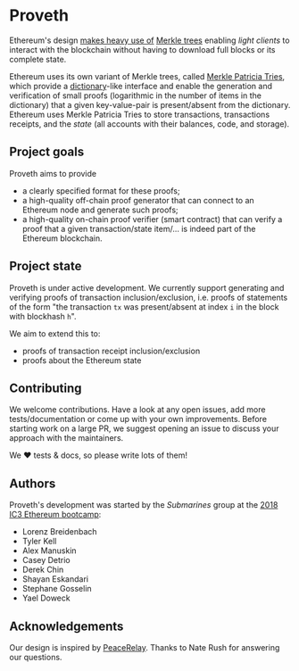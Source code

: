 # Proveth

Ethereum's design [makes heavy use of](https://blog.ethereum.org/2015/11/15/merkling-in-ethereum/) [Merkle trees](https://en.wikipedia.org/wiki/Merkle_tree) enabling *light clients* to interact with the blockchain without having to download full blocks or its complete state.

Ethereum uses its own variant of Merkle trees, called [Merkle Patricia Tries](https://github.com/ethereum/wiki/wiki/Patricia-Tree), which provide a [dictionary](https://en.wikipedia.org/wiki/Associative_array)-like interface and enable the generation and verification of small proofs (logarithmic in the number of items in the dictionary) that a given key-value-pair is present/absent from the dictionary. Ethereum uses Merkle Patricia Tries to store transactions, transactions receipts, and the *state* (all accounts with their balances, code, and storage).

## Project goals

Proveth aims to provide
- a clearly specified format for these proofs;
- a high-quality off-chain proof generator that can connect to an Ethereum node and generate such proofs;
- a high-quality on-chain proof verifier (smart contract) that can verify a proof that a given transaction/state item/... is indeed part of the Ethereum blockchain.

## Project state

Proveth is under active development. We currently support generating and verifying proofs of transaction inclusion/exclusion, i.e. proofs of statements of the form "the transaction `tx` was present/absent at index `i` in the block with blockhash `h`".

We aim to extend this to:
- proofs of transaction receipt inclusion/exclusion
- proofs about the Ethereum state

## Contributing

We welcome contributions. Have a look at any open issues, add more tests/documentation or come up with your own improvements. Before starting work on a large PR, we suggest opening an issue to discuss your approach with the maintainers.

We ❤️ tests & docs, so please write lots of them!

## Authors

Proveth's development was started by the *Submarines* group at the [2018 IC3 Ethereum bootcamp](http://www.initc3.org/events/2018-07-12-IC3-Ethereum-Crypto-Boot-Camp.html):
- Lorenz Breidenbach
- Tyler Kell
- Alex Manuskin
- Casey Detrio
- Derek Chin
- Shayan Eskandari
- Stephane Gosselin
- Yael Doweck

## Acknowledgements

Our design is inspired by [PeaceRelay](https://medium.com/@loiluu/peacerelay-connecting-the-many-ethereum-blockchains-22605c300ad3). Thanks to Nate Rush for answering our questions.